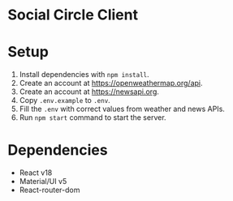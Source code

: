 # Social Circle Client

# Setup

1. Install dependencies with `npm install`.
2. Create an account at https://openweathermap.org/api.
3. Create an account at https://newsapi.org.
4. Copy `.env.example` to `.env`.
5. Fill the `.env` with correct values from weather and news APIs.
6. Run `npm start` command to start the server.

# Dependencies

- React v18
- Material/UI v5
- React-router-dom